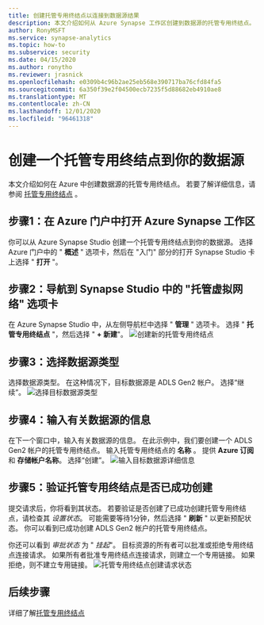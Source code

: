 ```yaml
---
title: 创建托管专用终结点以连接到数据源结果
description: 本文介绍如何从 Azure Synapse 工作区创建到数据源的托管专用终结点。
author: RonyMSFT
ms.service: synapse-analytics
ms.topic: how-to
ms.subservice: security
ms.date: 04/15/2020
ms.author: ronytho
ms.reviewer: jrasnick
ms.openlocfilehash: e0309b4c96b2ae25eb568e390717ba76cfd84fa5
ms.sourcegitcommit: 6a350f39e2f04500ecb7235f5d88682eb4910ae8
ms.translationtype: MT
ms.contentlocale: zh-CN
ms.lasthandoff: 12/01/2020
ms.locfileid: "96461318"
---
```

# <a name="create-a-managed-private-endpoint-to-your-data-source"></a>创建一个托管专用终结点到你的数据源

本文介绍如何在 Azure 中创建数据源的托管专用终结点。 若要了解详细信息，请参阅 [托管专用终结点](./synapse-workspace-managed-private-endpoints.md) 。

## <a name="step-1-open-your-azure-synapse-workspace-in-azure-portal"></a>步骤1：在 Azure 门户中打开 Azure Synapse 工作区

你可以从 Azure Synapse Studio 创建一个托管专用终结点到你的数据源。 选择 Azure 门户中的 " **概述** " 选项卡，然后在 "入门" 部分的打开 Synapse Studio 卡上选择 " **打开** "。

## <a name="step-2-navigate-to-the-managed-virtual-networks-tab-in-synapse-studio"></a>步骤2：导航到 Synapse Studio 中的 "托管虚拟网络" 选项卡

在 Azure Synapse Studio 中，从左侧导航栏中选择 " **管理** " 选项卡。 选择 " **托管专用终结点** "，然后选择 " **+ 新建**"。
![创建新的托管专用终结点](./media/how-to-create-managed-private-endpoints/managed-private-endpoint-2.png)

## <a name="step-3-select-the-data-source-type"></a>步骤3：选择数据源类型

选择数据源类型。 在这种情况下，目标数据源是 ADLS Gen2 帐户。 选择“继续”。
![选择目标数据源类型](./media/how-to-create-managed-private-endpoints/managed-private-endpoint-3.png)

## <a name="step-4-enter-information-about-the-data-source"></a>步骤4：输入有关数据源的信息

在下一个窗口中，输入有关数据源的信息。 在此示例中，我们要创建一个 ADLS Gen2 帐户的托管专用终结点。 输入托管专用终结点的 **名称** 。 提供 **Azure 订阅** 和 **存储帐户名称**。 选择“创建”。
![输入目标数据源详细信息](./media/how-to-create-managed-private-endpoints/managed-private-endpoint-4.png)

## <a name="step-5-verify-that-your-managed-private-endpoint-was-successfully-created"></a>步骤5：验证托管专用终结点是否已成功创建

提交请求后，你将看到其状态。 若要验证是否创建了已成功创建托管专用终结点，请检查其 *设置状态*。 可能需要等待1分钟，然后选择 " **刷新** " 以更新预配状态。 你可以看到已成功创建 ADLS Gen2 帐户的托管专用终结点。

你还可以看到 *审批状态* 为 " *挂起*"。 目标资源的所有者可以批准或拒绝专用终结点连接请求。 如果所有者批准专用终结点连接请求，则建立一个专用链接。 如果拒绝，则不建立专用链接。
![托管专用终结点创建请求状态](./media/how-to-create-managed-private-endpoints/managed-private-endpoint-5.png)

## <a name="next-steps"></a>后续步骤

详细了解[托管专用终结点](./synapse-workspace-managed-private-endpoints.md)